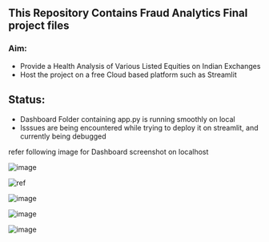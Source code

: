 ## This Repository Contains Fraud Analytics Final project files
### Aim:
- Provide a Health Analysis of Various Listed Equities on Indian Exchanges
- Host the project on a free Cloud based platform such as Streamlit

## Status:
- Dashboard Folder containing app.py is running smoothly on local
- Isssues are being encountered while trying to deploy it on streamlit, and currently being debugged

refer following image for Dashboard screenshot on localhost


![image](https://github.com/Asce099/College_projects/assets/108356742/587767fc-33a3-402d-baa8-6fb130614ee2)

![ref](https://github.com/Asce099/College_projects/assets/108356742/de8945f2-83b0-4f1c-b803-f3657dec3f8d)


![image](https://github.com/Asce099/College_projects/assets/108356742/eb5c8cae-2659-4625-bab4-c7a56d280ce7)


![image](https://github.com/Asce099/College_projects/assets/108356742/57896393-30d8-4c44-ae9c-f63d9205e770)


![image](https://github.com/Asce099/College_projects/assets/108356742/223eb774-563a-4ba4-9335-94d9fe73777d)

